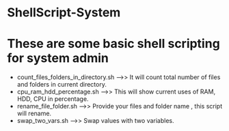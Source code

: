 # ShellScript-System
These are some basic shell scripting for system admin
=========
* count_files_folders_in_directory.sh -->> It will count total number of files and folders in current directory.
* cpu_ram_hdd_percentage.sh -->> This will show current uses of RAM, HDD, CPU in percentage.
* rename_file_folder.sh -->> Provide your files and folder name , this script will rename.
* swap_two_vars.sh -->> Swap values with two variables.
